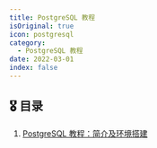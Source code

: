```yaml
---
title: PostgreSQL 教程
isOriginal: true
icon: postgresql
category:
  - PostgreSQL 教程
date: 2022-03-01
index: false
---
```



## 🎖️ 目录

1. [PostgreSQL 教程：简介及环境搭建](2022-03-08-pg-install-on-windows.md)